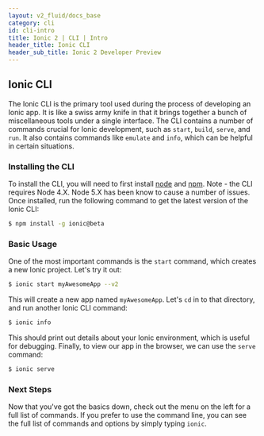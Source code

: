 ```yaml
---
layout: v2_fluid/docs_base
category: cli
id: cli-intro
title: Ionic 2 | CLI | Intro
header_title: Ionic CLI
header_sub_title: Ionic 2 Developer Preview
---
```



## Ionic CLI

The Ionic CLI is the primary tool used during the process of developing an Ionic app. It is like a swiss army knife in that it brings together a bunch of miscellaneous tools under a single interface. The CLI contains a number of commands crucial for Ionic development, such as `start`, `build`, `serve`, and `run`. It also contains commands like `emulate` and `info`, which can be helpful in certain situations.

### Installing the CLI

To install the CLI, you will need to first install [node](../resources/what-is#node) and [npm](../resources/what-is#npm). Note - the CLI requires Node 4.X. Node 5.X has been know to cause a number of issues.  Once installed, run the following command to get the latest version of the Ionic CLI:

```bash
$ npm install -g ionic@beta
``` 

### Basic Usage

One of the most important commands is the `start` command, which creates a new Ionic project. Let's try it out:

```bash
$ ionic start myAwesomeApp --v2
```

This will create a new app named `myAwesomeApp`. Let's `cd` in to that directory, and run another Ionic CLI command:

```bash
$ ionic info
```

This should print out details about your Ionic environment, which is useful for debugging. Finally, to view our app in the browser, we can use the `serve` command:

```bash
$ ionic serve
```

### Next Steps

Now that you've got the basics down, check out the menu on the left for a full list of commands. If you prefer to use the command line, you can see the full list of commands and options by simply typing `ionic`.
